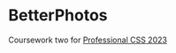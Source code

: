 # BetterPhotos

Coursework two for [Professional CSS 2023](https://www.udemy.com/course/professional-css/)
